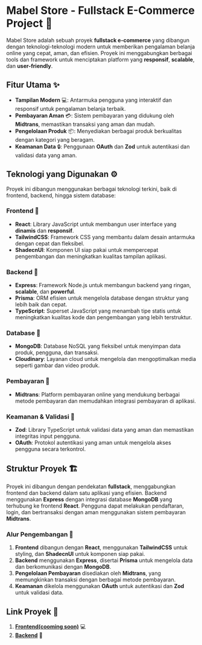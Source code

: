 # **Mabel Store - Fullstack E-Commerce Project 🛒**

Mabel Store adalah sebuah proyek **fullstack e-commerce** yang dibangun dengan teknologi-teknologi modern untuk memberikan pengalaman belanja online yang cepat, aman, dan efisien. Proyek ini menggabungkan berbagai tools dan framework untuk menciptakan platform yang **responsif**, **scalable**, dan **user-friendly**.

## **Fitur Utama** ✨
- **Tampilan Modern** 💻: Antarmuka pengguna yang interaktif dan responsif untuk pengalaman belanja terbaik.
- **Pembayaran Aman** 💳: Sistem pembayaran yang didukung oleh **Midtrans**, memastikan transaksi yang aman dan mudah.
- **Pengelolaan Produk** 📦: Menyediakan berbagai produk berkualitas dengan kategori yang beragam.
- **Keamanan Data** 🔒: Penggunaan **OAuth** dan **Zod** untuk autentikasi dan validasi data yang aman.

## **Teknologi yang Digunakan** ⚙️

Proyek ini dibangun menggunakan berbagai teknologi terkini, baik di frontend, backend, hingga sistem database:

### **Frontend** 🚀
- **React**: Library JavaScript untuk membangun user interface yang **dinamis** dan **responsif**.
- **TailwindCSS**: Framework CSS yang membantu dalam desain antarmuka dengan cepat dan fleksibel.
- **ShadecnUI**: Komponen UI siap pakai untuk mempercepat pengembangan dan meningkatkan kualitas tampilan aplikasi.

### **Backend** 🔧
- **Express**: Framework Node.js untuk membangun backend yang ringan, **scalable**, dan **powerful**.
- **Prisma**: ORM efisien untuk mengelola database dengan struktur yang lebih baik dan cepat.
- **TypeScript**: Superset JavaScript yang menambah tipe statis untuk meningkatkan kualitas kode dan pengembangan yang lebih terstruktur.

### **Database** 💾
- **MongoDB**: Database NoSQL yang fleksibel untuk menyimpan data produk, pengguna, dan transaksi.
- **Cloudinary**: Layanan cloud untuk mengelola dan mengoptimalkan media seperti gambar dan video produk.

### **Pembayaran** 💸
- **Midtrans**: Platform pembayaran online yang mendukung berbagai metode pembayaran dan memudahkan integrasi pembayaran di aplikasi.

### **Keamanan & Validasi** 🔐
- **Zod**: Library TypeScript untuk validasi data yang aman dan memastikan integritas input pengguna.
- **OAuth**: Protokol autentikasi yang aman untuk mengelola akses pengguna secara terkontrol.

## **Struktur Proyek** 🏗️

Proyek ini dibangun dengan pendekatan **fullstack**, menggabungkan frontend dan backend dalam satu aplikasi yang efisien. Backend menggunakan **Express** dengan integrasi database **MongoDB** yang terhubung ke frontend **React**. Pengguna dapat melakukan pendaftaran, login, dan bertransaksi dengan aman menggunakan sistem pembayaran **Midtrans**.

### **Alur Pengembangan** 🔄
1. **Frontend** dibangun dengan **React**, menggunakan **TailwindCSS** untuk styling, dan **ShadecnUI** untuk komponen siap pakai.
2. **Backend** menggunakan **Express**, disertai **Prisma** untuk mengelola data dan berkomunikasi dengan **MongoDB**.
3. **Pengelolaan Pembayaran** disediakan oleh **Midtrans**, yang memungkinkan transaksi dengan berbagai metode pembayaran.
4. **Keamanan** dikelola menggunakan **OAuth** untuk autentikasi dan **Zod** untuk validasi data.

## **Link Proyek** 🔗
1. **[Frontend(cooming soon)]()** 💻
2. **[Backend](https://github.com/denisetiya/mabel-store-api.git)** 🔧
